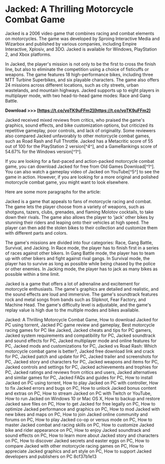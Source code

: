 
 
# Jacked: A Thrilling Motorcycle Combat Game
 
Jacked is a 2006 video game that combines racing and combat elements on motorcycles. The game was developed by Sproing Interactive Media and Wizarbox and published by various companies, including Empire Interactive, Xplosiv, and 3DO. Jacked is available for Windows, PlayStation 2, and Xbox platforms.
 
In Jacked, the player's mission is not only to be the first to cross the finish line, but also to eliminate the competition using a choice of fisticuffs or weapons. The game features 18 high-performance bikes, including three MTT Turbine Superbikes, and six playable characters. The game also offers 24 missions across different locations, such as city streets, urban wastelands, and mountain highways. Jacked supports up to eight players in multiplayer mode, with two head-to-head game modes: Race and Gang Battle.
 
**Download >>> [https://t.co/voTK9uFFm2](https://t.co/voTK9uFFm2)**


 
Jacked received mixed reviews from critics, who praised the game's graphics, sound effects, and bike customization options, but criticized its repetitive gameplay, poor controls, and lack of originality. Some reviewers also compared Jacked unfavorably to other motorcycle combat games, such as Road Rash and Full Throttle. Jacked has a Metacritic score of 55 out of 100 for the PlayStation 2 version[^4^], and a GameRankings score of 54.67% for the Windows version[^1^].
 
If you are looking for a fast-paced and action-packed motorcycle combat game, you can download Jacked for free from Old Games Download[^1^]. You can also watch a gameplay video of Jacked on YouTube[^5^] to see the game in action. However, if you are looking for a more original and polished motorcycle combat game, you might want to look elsewhere.

Here are some more paragraphs for the article:
 
Jacked is a game that appeals to fans of motorcycle racing and combat. The game lets the player choose from a variety of weapons, such as shotguns, tazers, clubs, grenades, and flaming Molotov cocktails, to take down their rivals. The game also allows the player to 'jack' other bikes by stunning their riders and leaping onto their vehicles at high speed. The player can then add the stolen bikes to their collection and customize them with different parts and colors.
 
The game's missions are divided into four categories: Race, Gang Battle, Survival, and Jacking. In Race mode, the player has to finish first in a series of races against other bikers. In Gang Battle mode, the player has to team up with other bikers and fight against rival gangs. In Survival mode, the player has to survive as long as possible while being chased by the police or other enemies. In Jacking mode, the player has to jack as many bikes as possible within a time limit.
 
Jacked is a game that offers a lot of adrenaline and excitement for motorcycle enthusiasts. The game's graphics are detailed and realistic, and the sound effects are loud and immersive. The game's soundtrack features rock and metal songs from bands such as Slipknot, Fear Factory, and Machine Head. The game's difficulty level is adjustable, and the game's replay value is high due to the multiple modes and bikes available.
 
Jacked: A Thrilling Motorcycle Combat Game,  How to download Jacked for PC using torrent,  Jacked PC game review and gameplay,  Best motorcycle racing games for PC like Jacked,  Jacked cheats and tips for PC gamers,  Jacked system requirements and compatibility for PC,  Jacked soundtrack and sound effects for PC,  Jacked multiplayer mode and online features for PC,  Jacked mods and customizations for PC,  Jacked vs Road Rash: Which motorcycle combat game is better?,  Jacked free download link and crack for PC,  Jacked patch and update for PC,  Jacked trailer and screenshots for PC,  Jacked story and characters for PC,  Jacked weapons and items for PC,  Jacked controls and settings for PC,  Jacked achievements and trophies for PC,  Jacked ratings and reviews from critics and users,  Jacked alternatives and similar games for PC,  Jacked FAQs and guides for PC,  How to install Jacked on PC using torrent,  How to play Jacked on PC with controller,  How to fix Jacked errors and bugs on PC,  How to unlock Jacked bonus content and extras on PC,  How to stream Jacked on PC with Twitch or YouTube,  How to run Jacked on Windows 10 or Mac OS X,  How to backup and restore Jacked save files on PC,  How to get Jacked for free legally on PC,  How to optimize Jacked performance and graphics on PC,  How to mod Jacked with new bikes and maps on PC,  How to join Jacked online community and forums on PC,  How to play Jacked co-op or versus mode on PC,  How to master Jacked combat and racing skills on PC,  How to customize Jacked bike and rider appearance on PC,  How to enjoy Jacked soundtrack and sound effects on PC,  How to learn more about Jacked story and characters on PC,  How to discover Jacked secrets and easter eggs on PC,  How to compare Jacked with other motorcycle racing games on PC,  How to appreciate Jacked graphics and art style on PC,  How to support Jacked developers and publishers on PC
 8cf37b1e13
 

